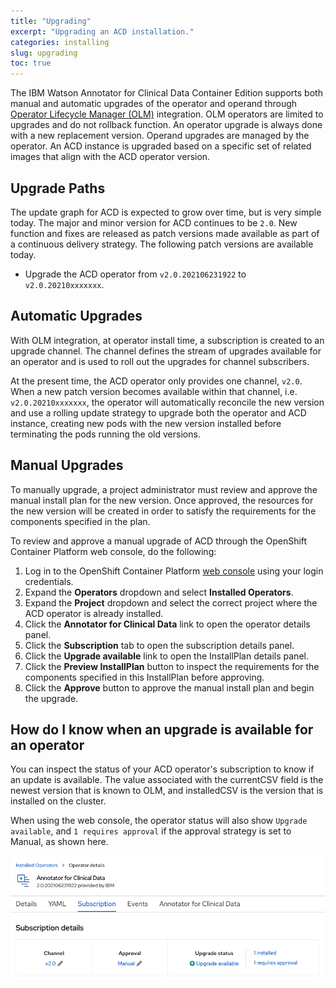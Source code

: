 ```yaml
---
title: "Upgrading"
excerpt: "Upgrading an ACD installation."
categories: installing
slug: upgrading
toc: true
---
```

The IBM Watson Annotator for Clinical Data Container Edition supports both manual and automatic upgrades of the operator and operand through [Operator Lifecycle Manager (OLM)](https://docs.openshift.com/container-platform/4.7/operators/understanding/olm/olm-understanding-olm.html#olm-overview_olm-understanding-olm) integration. OLM operators are limited to upgrades and do not rollback function. An operator upgrade is always done with a new replacement version. Operand upgrades are managed by the operator. An ACD instance is upgraded based on a specific set of related images that align with the ACD operator version.

## Upgrade Paths

The update graph for ACD is expected to grow over time, but is very simple today. The major and minor version for ACD continues to be `2.0`. New function and fixes are released as patch versions made available as part of a continuous delivery strategy. The following patch versions are available today.

- Upgrade the ACD operator from `v2.0.202106231922` to `v2.0.20210xxxxxxx`.

## Automatic Upgrades

With OLM integration, at operator install time, a subscription is created to an upgrade channel. The channel defines the stream of upgrades available for an operator and is used to roll out the upgrades for channel subscribers.

At the present time, the ACD operator only provides one channel, `v2.0`. When a new patch version becomes available within that channel, i.e. `v2.0.20210xxxxxxx`, the operator will automatically reconcile the new version and use a rolling update strategy to upgrade both the operator and ACD instance, creating new pods with the new version installed before terminating the pods running the old versions.

## Manual Upgrades

To manually upgrade, a project administrator must review and approve the manual install plan for the new version. Once approved, the resources for the new version will be created in order to satisfy the requirements for the components specified in the plan.

To review and approve a manual upgrade of ACD through the OpenShift Container Platform web console, do the following:

1. Log in to the OpenShift Container Platform [web console](https://docs.openshift.com/container-platform/4.7/web_console/web-console.html) using your login credentials.
1. Expand the **Operators** dropdown and select **Installed Operators**.
1. Expand the **Project** dropdown and select the correct project where the ACD operator is already installed.
1. Click the **Annotator for Clinical Data** link to open the operator details panel.
1. Click the **Subscription** tab to open the subscription details panel.
1. Click the **Upgrade available** link to open the InstallPlan details panel.
1. Click the **Preview InstallPlan** button to inspect the requirements for the components specified in this InstallPlan before approving.
1. Click the **Approve** button to approve the manual install plan and begin the upgrade.

## How do I know when an upgrade is available for an operator

You can inspect the status of your ACD operator's subscription to know if an update is available. The value associated with the currentCSV field is the newest version that is known to OLM, and installedCSV is the version that is installed on the cluster.

When using the web console, the operator status will also show `Upgrade available`, and `1 requires approval` if the approval strategy is set to Manual, as shown here.

![image](../../images/upgrade_available.png)

